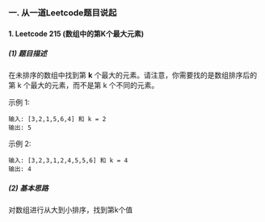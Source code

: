 ### 一. 从一道Leetcode题目说起

#### 1. Leetcode 215 (数组中的第K个最大元素)

##### (1) 题目描述

在未排序的数组中找到第 **k** 个最大的元素。请注意，你需要找的是数组排序后的第 k 个最大的元素，而不是第 k 个不同的元素。

示例 1:

```
输入: [3,2,1,5,6,4] 和 k = 2
输出: 5
```

示例 2:

```
输入: [3,2,3,1,2,4,5,5,6] 和 k = 4
输出: 4
```

##### (2) 基本思路

对数组进行从大到小排序，找到第k个值





